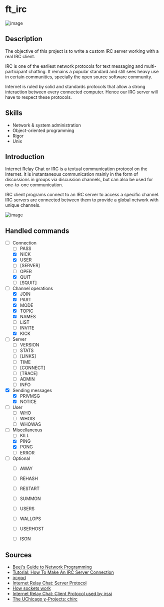 # ft_irc

![image](https://user-images.githubusercontent.com/51337012/144290467-63c1c0a7-7c62-4f0b-a5a1-803b4ce37a66.png)

## Description

The objective of this project is to write a custom IRC server working with a real IRC client. 

IRC is one of the earliest network protocols for text messaging and multi-participant chatting. It remains a popular standard and still sees heavy use in certain communities, specially the open source software community.

Internet is ruled by solid and standards protocols that allow a strong interaction between every connected computer. Hence our IRC server will have to respect these protocols.

## Skills
* Network & system administration
* Object-oriented programming
* Rigor
* Unix

## Introduction

Internet Relay Chat or IRC is a textual communication protocol on the Internet. It is instantaneous communication mainly in the form of discussions in groups via discussion channels, but can also be used for one-to-one communication.

IRC client programs connect to an IRC server to access a specific channel. IRC servers are connected between them to provide a global network with unique channels.

![image](https://user-images.githubusercontent.com/51337012/144290715-b1f46bfe-f05e-41a3-b971-a3d97006d374.png)

## Handled commands

- [ ] Connection
  - [ ] PASS
  - [x] NICK
  - [x] USER
  - [ ] [SERVER]
  - [ ] OPER
  - [x] QUIT
  - [ ] [SQUIT]
- [ ] Channel operations
  - [x] JOIN
  - [x] PART
  - [x] MODE
  - [x] TOPIC
  - [x] NAMES
  - [ ] LIST
  - [ ] INVITE
  - [x] KICK
- [ ] Server
  - [ ] VERSION
  - [ ] STATS
  - [ ] [LINKS]
  - [ ] TIME
  - [ ] [CONNECT]
  - [ ] [TRACE]
  - [ ] ADMIN
  - [ ] INFO

- [x] Sending messages
  - [x] PRIVMSG
  - [x] NOTICE
- [ ] User
  - [ ] WHO
  - [ ] WHOIS
  - [ ] WHOWAS
- [ ] Miscellaneous
  - [ ] KILL
  - [x] PING
  - [x] PONG
  - [ ] ERROR
- [ ] Optional
  - [ ] AWAY
  - [ ] REHASH
  - [ ] RESTART
  - [ ] SUMMON
  - [ ] USERS
  - [ ] WALLOPS
  - [ ] USERHOST
  - [ ] ISON


## Sources

* [Beej's Guide to Network Programming](http://beej.us/guide/bgnet/html/)
* [Tutorial: How To Make An IRC Server Connection](https://oramind.com/tutorial-how-to-make-an-irc-server-connection/)
* [ircgod](https://ircgod.com/)
* [Internet Relay Chat: Server Protocol](https://www.irchelp.org/protocol/rfc/rfc2813.txt)
* [How sockets work](https://www.ibm.com/docs/en/i/7.2?topic=programming-how-sockets-work)
* [Internet Relay Chat: Client Protocol used by irssi](https://datatracker.ietf.org/doc/html/rfc1459)
* [The UChicago χ-Projects: chirc](http://chi.cs.uchicago.edu/chirc/irc.html)
